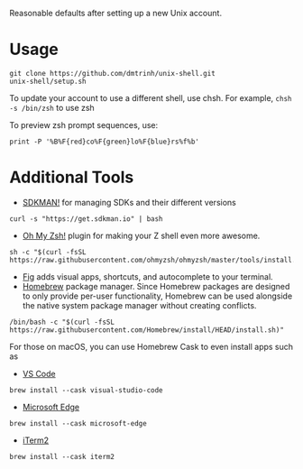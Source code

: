 Reasonable defaults after setting up a new Unix account.

# Usage
```
git clone https://github.com/dmtrinh/unix-shell.git
unix-shell/setup.sh
```

To update your account to use a different shell, use chsh.  For example, `chsh -s /bin/zsh` to use zsh

To preview zsh prompt sequences, use:
```
print -P '%B%F{red}co%F{green}lo%F{blue}rs%f%b'
```
# Additional Tools
* [SDKMAN!](https://sdkman.io/install) for managing SDKs and their different versions
```
curl -s "https://get.sdkman.io" | bash
```
* [Oh My Zsh!](https://github.com/ohmyzsh/ohmyzsh/wiki) plugin for making your Z shell even more awesome.
```
sh -c "$(curl -fsSL https://raw.githubusercontent.com/ohmyzsh/ohmyzsh/master/tools/install.sh)"
```
* [Fig](https://fig.io/) adds visual apps, shortcuts, and autocomplete to your terminal.
* [Homebrew](https://brew.sh/) package manager.  Since Homebrew packages are designed to only provide per-user functionality, Homebrew can be used alongside the native system package manager without creating conflicts.
```
/bin/bash -c "$(curl -fsSL https://raw.githubusercontent.com/Homebrew/install/HEAD/install.sh)"
```

For those on macOS, you can use Homebrew Cask to even install apps such as
* [VS Code](https://code.visualstudio.com/)
```
brew install --cask visual-studio-code
```
* [Microsoft Edge](https://www.microsoft.com/edge)
```
brew install --cask microsoft-edge
```
* [iTerm2](https://www.iterm2.com/)
```
brew install --cask iterm2
```
